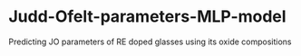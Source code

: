 # Judd-Ofelt-parameters-MLP-model
Predicting JO parameters of RE doped glasses using its oxide compositions
